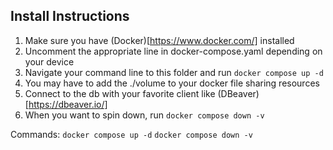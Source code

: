 ## Install Instructions
1. Make sure you have (Docker)[https://www.docker.com/] installed
2. Uncomment the appropriate line in docker-compose.yaml depending on your device
3. Navigate your command line to this folder and run `docker compose up -d`
4. You may have to add the ./volume to your docker file sharing resources
5. Connect to the db with your favorite client like (DBeaver)[https://dbeaver.io/]
6. When you want to spin down, run `docker compose down -v`

Commands:
```docker compose up -d```
```docker compose down -v```

